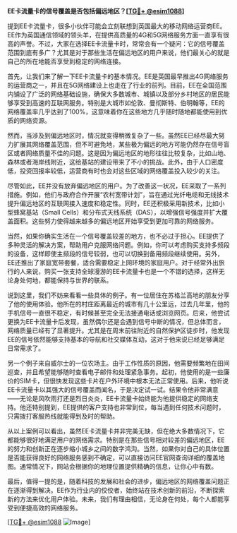 **EE卡流量卡的信号覆盖是否包括偏远地区？[[TG💪+ @esim1088](https://t.me/s/esim1088)]**

提到EE卡流量卡，很多小伙伴可能会立刻联想到英国最大的移动网络运营商EE。EE作为英国通信领域的领头羊，在提供高质量的4G和5G网络服务方面一直享有很高的声誉。不过，大家在选择EE卡流量卡时，常常会有一个疑问：它的信号覆盖范围到底有多广？尤其是对于那些生活在偏远地区的用户来说，他们最关心的就是自己的所在地能否享受到稳定的网络连接。

首先，让我们来了解一下EE卡流量卡的基本情况。EE是英国最早推出4G网络服务的运营商之一，并且在5G网络建设上也走在了行业的前列。目前，EE在全国范围内铺设了广泛的网络基础设施，确保大多数城市、城镇以及部分乡村地区的居民能够享受到高速的互联网服务。特别是大城市如伦敦、曼彻斯特、伯明翰等，EE的网络覆盖率几乎达到了100%，这意味着你在这些地方几乎随时随地都能使用到优质的网络资源。

然而，当涉及到偏远地区时，情况就变得稍微复杂了一些。虽然EE已经尽最大努力扩展其网络覆盖范围，但不可避免地，某些极为偏远的地方可能仍然存在信号盲区或者网络质量不佳的问题。这是因为偏远地区的地形往往比较复杂，比如山地、森林或者海岸线附近，这给基站的建设带来了不小的挑战。此外，由于人口密度低，投资回报率较低，运营商有时也会对这些区域的网络覆盖投入较少的关注。

尽管如此，EE并没有放弃偏远地区的用户。为了改善这一状况，EE采取了一系列措施。例如，他们与政府合作开展“农村宽带计划”，旨在通过光纤电缆和无线技术提升偏远地区的互联网接入速度和稳定性。同时，EE还积极采用新技术，比如小型蜂窝基站（Small Cells）和分布式天线系统（DAS），以增强信号强度并扩大覆盖面积。这些努力使得越来越多的偏远地区开始享受到更加可靠的网络服务。

当然，如果你确实生活在一个信号覆盖较差的地方，也不必过于担心。EE提供了多种灵活的解决方案，帮助用户克服网络问题。例如，你可以考虑购买支持多频段的设备，这样即使主频段的信号较弱，也可以切换到备用频段继续使用。另外，EE还推出了家庭宽带套餐，适合需要稳定上网环境的家庭用户。对于经常外出旅行的人来说，购买一张支持全球漫游的EE卡流量卡也是一个不错的选择，这样无论身处何地，都能保持与世界的联系。

说到这里，我们不妨来看看一些具体的例子。有一位居住在苏格兰高地的朋友分享了他的使用体验。他所在的村庄距离最近的城市有几十公里远，过去几年里，他的手机信号一直很不稳定，有时候甚至完全无法接通电话或浏览网页。后来，他尝试更换为EE卡流量卡后发现，虽然偶尔还是会遇到信号中断的情况，但总体而言，网络质量已经有了显著提升。尤其是在周末前往附近的自然保护区徒步时，他发现EE的信号依然能够支持基本的导航和社交媒体互动，这对于他来说已经足够满足日常需求了。

另一个例子来自威尔士的一位农场主。由于工作性质的原因，他需要频繁地在田间巡查，并且希望能够随时查看电子邮件和处理紧急事务。起初，他使用的是一些廉价的SIM卡，但很快发现这些卡片在户外环境中根本无法正常使用。后来，他听说EE卡流量卡以其强大的信号覆盖而闻名，于是决定试一试。结果令他非常满意——无论是风吹雨打还是烈日炎炎，EE卡流量卡始终能为他提供稳定的网络支持。他还特别提到，EE提供的客户支持也非常到位，每当遇到任何技术问题时，只需拨打客服热线就能得到及时的帮助。

从以上案例可以看出，虽然EE卡流量卡并非完美无缺，但在绝大多数情况下，它都能够很好地满足用户的网络需求。特别是在那些信号相对较差的偏远地区，EE的努力和创新正在逐步缩小城乡之间的数字鸿沟。当然，如果你对自己的具体位置是否能获得良好的网络服务感到不确定，可以直接访问EE官网查询详细的覆盖地图。通常情况下，网站会根据你的地理位置提供精确的信息，让你心中有数。

最后，值得一提的是，随着科技的发展和社会的进步，偏远地区的网络覆盖问题正在逐渐得到解决。EE作为行业内的佼佼者，始终站在技术创新的前沿，不断探索新的方法来优化用户体验。未来，我们有理由相信，无论身在何处，每个人都能享受到便捷高效的网络服务。

[[TG💪+ @esim1088](https://t.me/s/esim1088) ![Image](https://i.postimg.cc/4NQfJmqS/Snipaste-2025-05-13-00-14-12.png)]